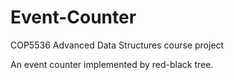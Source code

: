 # Event-Counter

COP5536 Advanced Data Structures course project

An event counter implemented by red-black tree.
